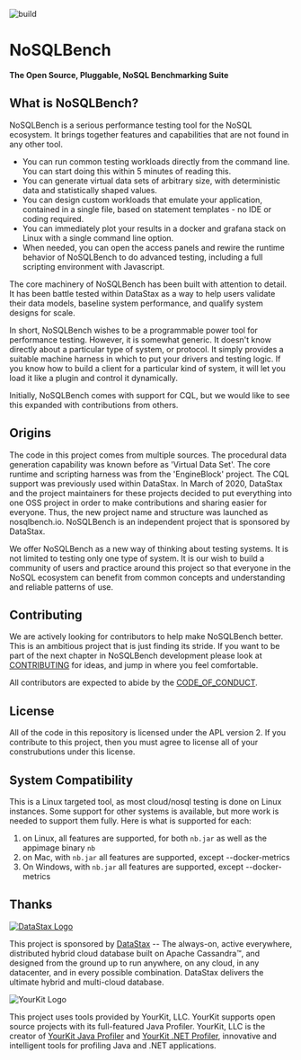 ![build](https://github.com/nosqlbench/nosqlbench/workflows/build/badge.svg)

# NoSQLBench

**The Open Source, Pluggable, NoSQL Benchmarking Suite**

## What is NoSQLBench?

NoSQLBench is a serious performance testing tool for the NoSQL ecosystem.
It brings together features and capabilities that are not found in any
other tool.

- You can run common testing workloads directly from the command line. You
  can start doing this within 5 minutes of reading this.
- You can generate virtual data sets of arbitrary size, with deterministic
  data and statistically shaped values.
- You can design custom workloads that emulate your application, contained
  in a single file, based on statement templates - no IDE or coding required.
- You can immediately plot your results in a docker and grafana stack on Linux
  with a single command line option.
- When needed, you can open the access panels and rewire the runtime behavior
  of NoSQLBench to do advanced testing, including a full scripting environment
  with Javascript.

The core machinery of NoSQLBench has been built with attention to detail.
It has been battle tested within DataStax as a way to help users validate their
data models, baseline system performance, and qualify system designs for scale.

In short, NoSQLBench wishes to be a programmable power tool for performance
testing. However, it is somewhat generic. It doesn't know directly about a
particular type of system, or protocol. It simply provides a suitable machine
harness in which to put your drivers and testing logic. If you know how to build
a client for a particular kind of system, it will let you load it like a plugin
and control it dynamically.

Initially, NoSQLBench comes with support for CQL, but we would like to see this
expanded with contributions from others.

## Origins

The code in this project comes from multiple sources. The procedural data
generation capability was known before as 'Virtual Data Set'. The core runtime
and scripting harness was from the 'EngineBlock' project. The CQL support was
previously used within DataStax. In March of 2020, DataStax and the project
maintainers for these projects decided to put everything into one OSS project
in order to make contributions and sharing easier for everyone. Thus, the new
project name and structure was launched as nosqlbench.io. NoSQLBench is an
independent project that is sponsored by DataStax.

We offer NoSQLBench as a new way of thinking about testing systems. It is not
limited to testing only one type of system. It is our wish to build a community
of users and practice around this project so that everyone in the NoSQL ecosystem
can benefit from common concepts and understanding and reliable patterns of use.

## Contributing

We are actively looking for contributors to help make NoSQLBench better.
This is an ambitious project that is just finding its stride. If you want
to be part of the next chapter in NoSQLBench development please look at
[CONTRIBUTING](CONTRIBUTING.md) for ideas, and jump in where you feel comfortable.

All contributors are expected to abide by the [CODE_OF_CONDUCT](CODE_OF_CONDUCT.md).

## License

All of the code in this repository is licensed under the APL version 2. If you contribute
to this project, then you must agree to license all of your construbutions under
this license.

## System Compatibility

This is a Linux targeted tool, as most cloud/nosql testing is done on Linux instances. Some support for other systems is available, but more work is needed to support them fully. Here is what is supported for each:

1. on Linux, all features are supported, for both `nb.jar` as well as the appimage binary `nb`
2. on Mac, with `nb.jar` all features are supported, except --docker-metrics
3. On Windows, with `nb.jar` all features are supported, except --docker-metrics

## Thanks

[![DataStax Logo](https://www.datastax.com/sites/default/files/content/graphics/logo/DS-logo-2019_1-25percent.png)](http://datastax.com/)

This project is sponsored by [DataStax](http://datstax.com/) -- The always-on,
active everywhere, distributed hybrid cloud database built on Apache Cassandra™,
and designed from the ground up to run anywhere, on any cloud, in any datacenter,
and in every possible combination. DataStax delivers the ultimate hybrid and multi-cloud database.

![YourKit Logo](https://www.yourkit.com/images/yklogo.png)

This project uses tools provided by YourKit, LLC. YourKit supports open source projects
with its full-featured Java Profiler.  YourKit, LLC is the creator of
<a href="https://www.yourkit.com/java/profiler/">YourKit Java Profiler</a>
and <a href="https://www.yourkit.com/.net/profiler/">YourKit .NET Profiler</a>,
innovative and intelligent tools for profiling Java and .NET applications.
